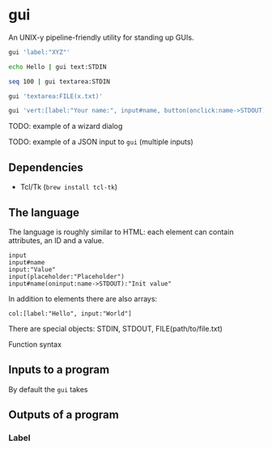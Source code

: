 # gui

An UNIX-y pipeline-friendly utility for standing up GUIs.

```bash
gui 'label:"XYZ"'
```

```bash
echo Hello | gui text:STDIN
```

```bash
seq 100 | gui textarea:STDIN
```

```bash
gui 'textarea:FILE(x.txt)'
```

```bash
gui 'vert:[label:"Your name:", input#name, button(onclick:name->STDOUT):"Submit"]'
```

TODO: example of a wizard dialog

TODO: example of a JSON input to `gui` (multiple inputs)

## Dependencies

- Tcl/Tk (`brew install tcl-tk`)

## The language

The language is roughly similar to HTML: each element can contain attributes, an
ID and a value.

```
input
input#name
input:"Value"
input(placeholder:"Placeholder")
input#name(oninput:name->STDOUT):"Init value"
```

In addition to elements there are also arrays:

```
col:[label:"Hello", input:"World"]
```

There are special objects: STDIN, STDOUT, FILE(path/to/file.txt)

Function syntax

## Inputs to a program

By default the `gui` takes

## Outputs of a program

### Label
